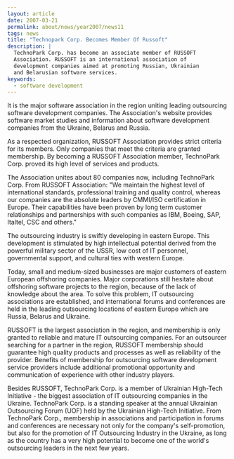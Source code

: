 ```yaml
---
layout: article
date: 2007-03-21
permalink: about/news/year2007/news11
tags: news
title: "Technopark Corp. Becomes Member Of Russoft"
description: |
  TechnoPark Corp. has become an associate member of RUSSOFT
  Association. RUSSOFT is an international association of
  development companies aimed at promoting Russian, Ukrainian
  and Belarusian software services.
keywords:
  - software development
---
```


It is the major software association in the region uniting leading outsourcing software development
companies. The Association's website provides software market studies and information about software
development companies from the Ukraine, Belarus and Russia.

As a respected organization, RUSSOFT Association provides strict criteria for its members. Only
companies that meet the criteria are granted membership. By becoming a RUSSOFT Association member,
TechnoPark Corp. proved its high level of services and products.

The Association unites about 80 companies now, including TechnoPark Corp. From RUSSOFT Association:
"We maintain the highest level of international standards, professional training and quality
control, whereas our companies are the absolute leaders by CMMI/ISO certification in Europe. Their
capabilities have been proven by long term customer relationships and partnerships with such
companies as IBM, Boeing, SAP, Italtel, CSC and others."

The outsourcing industry is swiftly developing in eastern Europe. This development is stimulated by
high intellectual potential derived from the powerful military sector of the USSR, low cost of IT
personnel, governmental support, and cultural ties with western Europe.

Today, small and medium-sized businesses are major customers of eastern European offshoring
companies. Major corporations still hesitate about offshoring software projects to the region,
because of the lack of knowledge about the area. To solve this problem, IT outsourcing associations
are established, and international forums and conferences are held in the leading outsourcing
locations of eastern Europe which are Russia, Belarus and Ukraine.

RUSSOFT is the largest association in the region, and membership is only granted to reliable and
mature IT outsourcing companies. For an outsourcer searching for a partner in the region, RUSSOFT
membership should guarantee high quality products and processes as well as reliability of the
provider. Benefits of membership for outsourcing software development service providers include
additional promotional opportunity and communication of experience with other industry players.

Besides RUSSOFT, TechnoPark Corp. is a member of Ukrainian High-Tech Initiative - the biggest
association of IT outsourcing companies in the Ukraine. TechnoPark Corp. is a standing speaker at
the annual Ukrainian Outsourcing Forum (UOF) held by the Ukrainian High-Tech Initiative. From
TechnoPark Corp., membership in associations and participation in forums and conferences are
necessary not only for the company's self-promotion, but also for the promotion of IT Outsourcing
Industry in the Ukraine, as long as the country has a very high potential to become one of the
world's outsourcing leaders in the next few years.
